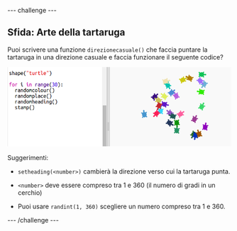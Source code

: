 \--- challenge \---

## Sfida: Arte della tartaruga

Puoi scrivere una funzione `direzionecasuale()` che faccia puntare la tartaruga in una direzione casuale e faccia funzionare il seguente codice?

![screenshot](images/modern-turtle-art.png)

Suggerimenti:

- `setheading(<number>)` cambierà la direzione verso cui la tartaruga punta.

- `<number>` deve essere compreso tra 1 e 360 ​​(il numero di gradi in un cerchio)

- Puoi usare `randint(1, 360)` scegliere un numero compreso tra 1 e 360.

\--- /challenge \---